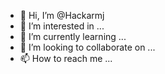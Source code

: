 - 👋 Hi, I’m @Hackarmj
- 👀 I’m interested in ...
- 🌱 I’m currently learning ...
- 💞️ I’m looking to collaborate on ...
- 📫 How to reach me ...

<!---
Hackarmj/Hackarmj is a ✨ special ✨ repository because its `README.md` (this file) appears on your GitHub profile.
You can click the Preview link to take a look at your changes.
-
Instagram hack 

